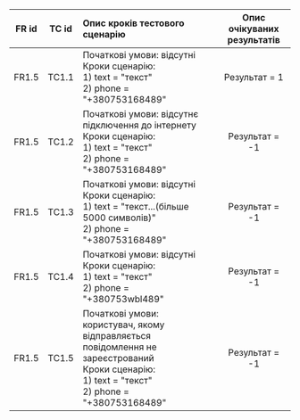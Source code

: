 |FR id|TC id|Опис кроків тестового сценарію|Опис очікуваних результатів|
|:-:|:-:|:-|:-:|
|FR1.5|TC1.1|Початкові умови: відсутні <br> Кроки сценарію: <br> 1) text = "текст" <br> 2) phone = "+380753168489"|Результат = 1|
|FR1.5|TC1.2|Початкові умови: відсутнє підключення до інтернету <br> Кроки сценарію: <br> 1) text = "текст" <br> 2) phone  = "+380753168489"|Результат = -1|
|FR1.5|TC1.3|Початкові умови: відсутні <br> Кроки сценарію: <br> 1) text = "текст...(більше 5000 символів)" <br> 2) phone  = "+380753168489"|Результат = -1|
|FR1.5|TC1.4|Початкові умови: відсутні <br> Кроки сценарію: <br> 1) text = "текст" <br> 2) phone  = "+380753wbl489"|Результат = -1|
|FR1.5|TC1.5|Початкові умови: користувач, якому відправляється повідомлення не зареєстрований <br> Кроки сценарію: <br> 1) text = "текст" <br> 2) phone  = "+380753168489"|Результат = -1|
